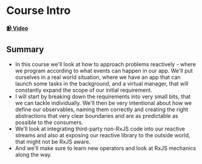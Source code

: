 # Course Intro

#### [📹 Video](https://egghead.io/lessons/rxjs-break-down-a-requirement-into-small-problems)

## Summary

- In this course we'll look at how to approach problems reactively - where we program according to what events can happen in our app. We'll put ourselves in a real world situation, where we have an app that can launch some tasks in the background, and a virtual manager, that will constantly expand the scope of our initial requirement.
- I will start by breaking down the requirements into very small bits, that we can tackle individually. We'll then be very intentional about how we define our observables, naming them correctly and creating the right abstractions that very clear boundaries and are as predictable as possible to the consumers.
- We'll look at integrating third-party non-RxJS code into our reactive streams and also at exposing our reactive library to the outside world, that might not be RxJS aware.
- And we'll make sure to learn new operators and look at RxJS mechanics along the way.
